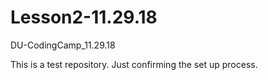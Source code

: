 # Lesson2-11.29.18
DU-CodingCamp_11.29.18

This is a test repository. Just confirming the set up process. 
